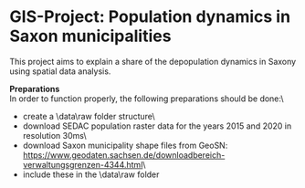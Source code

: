 # GIS-Project: Population dynamics in Saxon municipalities

This project aims to explain a share of the depopulation dynamics in Saxony using spatial data analysis.

**Preparations**\
In order to function properly, the following preparations should be done:\
- create a \data\raw folder structure\
- download SEDAC population raster data for the years 2015 and 2020 in resolution 30ms\
- download Saxon municipality shape files from GeoSN: <https://www.geodaten.sachsen.de/downloadbereich-verwaltungsgrenzen-4344.html>\
- include these in the \data\raw folder
